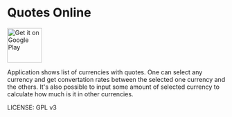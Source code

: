 # Quotes Online

<a style="margin-bottom: 0;" href='https://play.google.com/store/apps/details?id=com.orcchg.quotes&hl=en'><img alt='Get it on Google Play' src='https://play.google.com/intl/en_us/badges/images/generic/en_badge_web_generic.png' height="80px"/></a>

Application shows list of currencies with quotes. One can select any currency and get convertation rates between the selected one currency and the others. It's also possible to input some amount of selected currency to calculate how much is it in other currencies.

LICENSE: GPL v3
